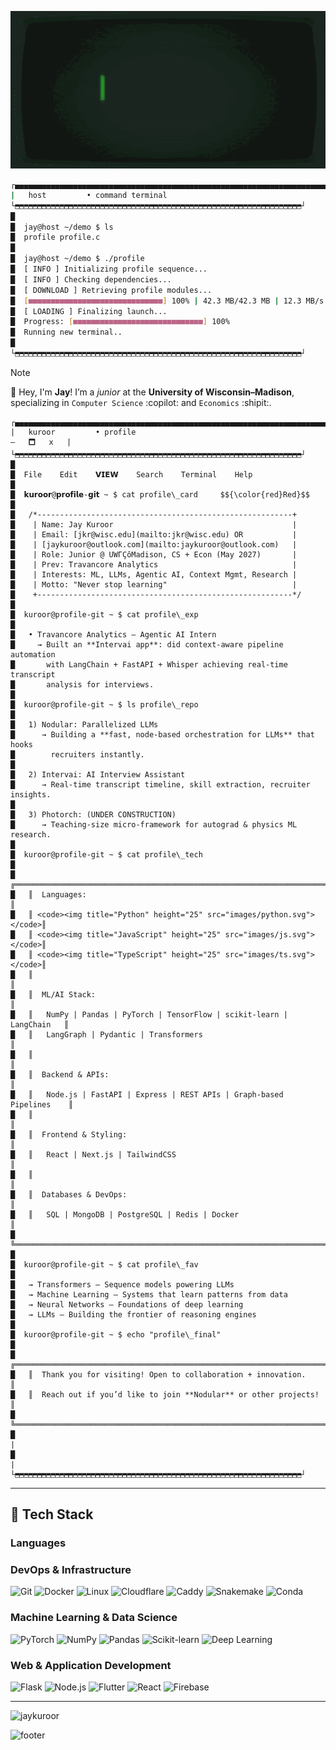 <p align="center">
  <img src="https://github.com/jaykuroor/jaykuroor/blob/8191dc1f7aed3bc905110886adaa0676be89dac2/main/banner.gif" alt="Banner">
</p>

```bash
┌▄▄▄▄▄▄▄▄▄▄▄▄▄▄▄▄▄▄▄▄▄▄▄▄▄▄▄▄▄▄▄▄▄▄▄▄▄▄▄▄▄▄▄▄▄▄▄▄▄▄▄▄▄▄▄▄▄▄▄▄▄▄▄▄▄▄▄▄▄▄▄▄▄▄▄▄▄▄▄▄▄▄▄▄▄▄▄▄▄▄▄▄▄▄▄▄▄▄▄▄┐
|   host         • command terminal                                                     —   🗖   x   |
└⬒⬒⬒⬒⬒⬒⬒⬒⬒⬒⬒⬒⬒⬒⬒⬒⬒⬒⬒⬒⬒⬒⬒⬒⬒⬒⬒⬒⬒⬒⬒⬒⬒⬒⬒⬒⬒⬒⬒⬒⬒⬒⬒⬒⬒⬒⬒⬒⬒⬒⬒⬒⬒⬒⬒⬒⬒⬒⬒⬒⬒⬒⬒⬒┘
█  
█  jay@host ~/demo $ ls
█  profile profile.c
█ 
█  jay@host ~/demo $ ./profile
█  [ INFO ] Initializing profile sequence...
█  [ INFO ] Checking dependencies...
█  [ DOWNLOAD ] Retrieving profile modules...
█  [■■■■■■■■■■■■■■■■■■■■■■■■■■■■■■] 100% | 42.3 MB/42.3 MB | 12.3 MB/s | ETA 0s
█  [ LOADING ] Finalizing launch...
█  Progress: [■■■■■■■■■■■■■■■■■■■■■■■■■■■■■] 100%
█  Running new terminal..                                                                            |
█                                                                                                    |
└⬒⬒⬒⬒⬒⬒⬒⬒⬒⬒⬒⬒⬒⬒⬒⬒⬒⬒⬒⬒⬒⬒⬒⬒⬒⬒⬒⬒⬒⬒⬒⬒⬒⬒⬒⬒⬒⬒⬒⬒⬒⬒⬒⬒⬒⬒⬒⬒⬒⬒⬒⬒⬒⬒⬒⬒⬒⬒⬒⬒⬒⬒⬒⬒┘
```



> [!NOTE]
> :handshake: Hey, I'm **Jay**! I’m a *junior* at the **University of Wisconsin–Madison**, specializing in `Computer Science` :copilot: and `Economics` :shipit:.

```
┌▄▄▄▄▄▄▄▄▄▄▄▄▄▄▄▄▄▄▄▄▄▄▄▄▄▄▄▄▄▄▄▄▄▄▄▄▄▄▄▄▄▄▄▄▄▄▄▄▄▄▄▄▄▄▄▄▄▄▄▄▄▄▄▄▄▄▄▄▄▄▄▄▄▄▄▄▄▄▄▄▄▄▄▄▄▄▄▄▄▄▄▄▄▄▄▄▄▄▄▄┐
|   kuroor         • profile                                                            —   🗖   x   |
└⬒⬒⬒⬒⬒⬒⬒⬒⬒⬒⬒⬒⬒⬒⬒⬒⬒⬒⬒⬒⬒⬒⬒⬒⬒⬒⬒⬒⬒⬒⬒⬒⬒⬒⬒⬒⬒⬒⬒⬒⬒⬒⬒⬒⬒⬒⬒⬒⬒⬒⬒⬒⬒⬒⬒⬒⬒⬒⬒⬒⬒⬒⬒⬒┘
█  
█  File    Edit    𝗩𝗜𝗘𝗪    Search    Terminal    Help
█                                                                            
█  𝗸𝘂𝗿𝗼𝗼𝗿@𝗽𝗿𝗼𝗳𝗶𝗹𝗲-𝗴𝗶𝘁 ~ $ cat profile\_card    	$${\color{red}Red}$$  
█                                                                           
█   /*---------------------------------------------------------+
█    | Name: Jay Kuroor                                        |
█    | Email: [jkr@wisc.edu](mailto:jkr@wisc.edu) OR           |
█    | [jaykuroor@outlook.com](mailto:jaykuroor@outlook.com)   |
█    | Role: Junior @ UWΓÇôMadison, CS + Econ (May 2027)       |
█    | Prev: Travancore Analytics                              |
█    | Interests: ML, LLMs, Agentic AI, Context Mgmt, Research |
█    | Motto: "Never stop learning"                            |
█    +---------------------------------------------------------*/
█                                                                           
█  kuroor@profile-git ~ $ cat profile\_exp                             
█                                                                           
█   • Travancore Analytics – Agentic AI Intern                              
█     → Built an **Intervai app**: did context-aware pipeline automation    
█       with LangChain + FastAPI + Whisper achieving real-time transcript   
█       analysis for interviews.                                            
█                                                                           
█  kuroor@profile-git ~ $ ls profile\_repo                             
█                                                                           
█   1) Nodular: Parallelized LLMs                                           
█      → Building a **fast, node-based orchestration for LLMs** that hooks  
█        recruiters instantly.                                              
█                                                                           
█   2) Intervai: AI Interview Assistant                                     
█      → Real-time transcript timeline, skill extraction, recruiter insights.
█                                                                           
█   3) Photorch: (UNDER CONSTRUCTION)                                       
█      → Teaching-size micro-framework for autograd & physics ML research.  
█                                                                           
█  kuroor@profile-git ~ $ cat profile\_tech                            
█                                                                           
█   ╔══════════════════════════════════════════════════════════════════════╗
█   ║  Languages:                                                          ║
█   ║ <code><img title="Python" height="25" src="images/python.svg"></code>║
█   ║ <code><img title="JavaScript" height="25" src="images/js.svg"></code>║
█   ║ <code><img title="TypeScript" height="25" src="images/ts.svg"></code>║
█   ║                                                                      ║
█   ║  ML/AI Stack:                                                        ║
█   ║   NumPy | Pandas | PyTorch | TensorFlow | scikit-learn | LangChain   ║
█   ║   LangGraph | Pydantic | Transformers                                ║
█   ║                                                                      ║
█   ║  Backend & APIs:                                                     ║
█   ║   Node.js | FastAPI | Express | REST APIs | Graph-based Pipelines    ║
█   ║                                                                      ║
█   ║  Frontend & Styling:                                                 ║
█   ║   React | Next.js | TailwindCSS                                      ║
█   ║                                                                      ║
█   ║  Databases & DevOps:                                                 ║
█   ║   SQL | MongoDB | PostgreSQL | Redis | Docker                        ║
█   ╚══════════════════════════════════════════════════════════════════════╝
█                                                                           
█  kuroor@profile-git ~ $ cat profile\_fav                             
█                                                                           
█   → Transformers – Sequence models powering LLMs                          
█   → Machine Learning – Systems that learn patterns from data              
█   → Neural Networks – Foundations of deep learning                        
█   → LLMs – Building the frontier of reasoning engines                     
█                                                                           
█  kuroor@profile-git ~ $ echo "profile\_final"                        
█                                                                           
█   ╔══════════════════════════════════════════════════════════════════════╗
█   ║  Thank you for visiting! Open to collaboration + innovation.         ║
█   ║  Reach out if you’d like to join **Nodular** or other projects!      ║
█   ╚══════════════════════════════════════════════════════════════════════╝
█                                                                                                    |
█                                                                                                    |
└⬒⬒⬒⬒⬒⬒⬒⬒⬒⬒⬒⬒⬒⬒⬒⬒⬒⬒⬒⬒⬒⬒⬒⬒⬒⬒⬒⬒⬒⬒⬒⬒⬒⬒⬒⬒⬒⬒⬒⬒⬒⬒⬒⬒⬒⬒⬒⬒⬒⬒⬒⬒⬒⬒⬒⬒⬒⬒⬒⬒⬒⬒⬒⬒┘
```

---

## 🧰 Tech Stack

### Languages


### DevOps & Infrastructure
![Git](https://img.shields.io/badge/Git-F05032?style=for-the-badge&logo=git&logoColor=white)
![Docker](https://img.shields.io/badge/Docker-2496ED?style=for-the-badge&logo=docker&logoColor=white)
![Linux](https://img.shields.io/badge/Linux-FCC624?style=for-the-badge&logo=linux&logoColor=black)
![Cloudflare](https://img.shields.io/badge/Cloudflare-F38020?style=for-the-badge&logo=cloudflare&logoColor=white)
![Caddy](https://img.shields.io/badge/Caddy-2487D4?style=for-the-badge&logo=caddy&logoColor=white)
![Snakemake](https://img.shields.io/badge/Snakemake-70D5ED?style=for-the-badge&logo=snakemake&logoColor=white)
![Conda](https://img.shields.io/badge/Conda-00ADD8?style=for-the-badge&logo=anaconda&logoColor=white)

### Machine Learning & Data Science
![PyTorch](https://img.shields.io/badge/PyTorch-EE4C2C?style=for-the-badge&logo=pytorch&logoColor=white)
![NumPy](https://img.shields.io/badge/NumPy-013243?style=for-the-badge&logo=numpy&logoColor=white)
![Pandas](https://img.shields.io/badge/Pandas-150458?style=for-the-badge&logo=pandas&logoColor=white)
![Scikit-learn](https://img.shields.io/badge/Scikit--learn-F7931E?style=for-the-badge&logo=scikit-learn&logoColor=white)
![Deep Learning](https://img.shields.io/badge/Deep%20Learning-FF6700?style=for-the-badge&logo=tensorflow&logoColor=white)

### Web & Application Development
![Flask](https://img.shields.io/badge/Flask-000000?style=for-the-badge&logo=flask&logoColor=white)
![Node.js](https://img.shields.io/badge/Node.js-339933?style=for-the-badge&logo=nodedotjs&logoColor=white)
![Flutter](https://img.shields.io/badge/Flutter-02569B?style=for-the-badge&logo=flutter&logoColor=white)
![React](https://img.shields.io/badge/React-61DAFB?style=for-the-badge&logo=react&logoColor=black)
![Firebase](https://img.shields.io/badge/Firebase-FFCA28?style=for-the-badge&logo=firebase&logoColor=black)

---

<img src="https://github-readme-stats.vercel.app/api?username=jaykuroor&show_icons=true&count_private=true" alt="jaykuroor" />

![footer](https://github.com/jaykuroor/jaykuroor/blob/12e33dc40be7422dbfd0dcca79f424848418d950/main/footer_banner.gif)
